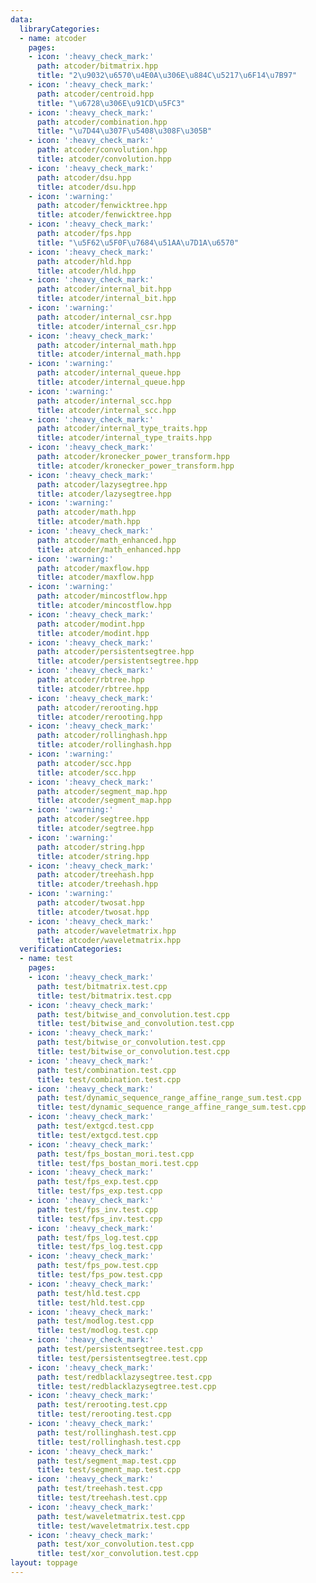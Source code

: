 ```yaml
---
data:
  libraryCategories:
  - name: atcoder
    pages:
    - icon: ':heavy_check_mark:'
      path: atcoder/bitmatrix.hpp
      title: "2\u9032\u6570\u4E0A\u306E\u884C\u5217\u6F14\u7B97"
    - icon: ':heavy_check_mark:'
      path: atcoder/centroid.hpp
      title: "\u6728\u306E\u91CD\u5FC3"
    - icon: ':heavy_check_mark:'
      path: atcoder/combination.hpp
      title: "\u7D44\u307F\u5408\u308F\u305B"
    - icon: ':heavy_check_mark:'
      path: atcoder/convolution.hpp
      title: atcoder/convolution.hpp
    - icon: ':heavy_check_mark:'
      path: atcoder/dsu.hpp
      title: atcoder/dsu.hpp
    - icon: ':warning:'
      path: atcoder/fenwicktree.hpp
      title: atcoder/fenwicktree.hpp
    - icon: ':heavy_check_mark:'
      path: atcoder/fps.hpp
      title: "\u5F62\u5F0F\u7684\u51AA\u7D1A\u6570"
    - icon: ':heavy_check_mark:'
      path: atcoder/hld.hpp
      title: atcoder/hld.hpp
    - icon: ':heavy_check_mark:'
      path: atcoder/internal_bit.hpp
      title: atcoder/internal_bit.hpp
    - icon: ':warning:'
      path: atcoder/internal_csr.hpp
      title: atcoder/internal_csr.hpp
    - icon: ':heavy_check_mark:'
      path: atcoder/internal_math.hpp
      title: atcoder/internal_math.hpp
    - icon: ':warning:'
      path: atcoder/internal_queue.hpp
      title: atcoder/internal_queue.hpp
    - icon: ':warning:'
      path: atcoder/internal_scc.hpp
      title: atcoder/internal_scc.hpp
    - icon: ':heavy_check_mark:'
      path: atcoder/internal_type_traits.hpp
      title: atcoder/internal_type_traits.hpp
    - icon: ':heavy_check_mark:'
      path: atcoder/kronecker_power_transform.hpp
      title: atcoder/kronecker_power_transform.hpp
    - icon: ':heavy_check_mark:'
      path: atcoder/lazysegtree.hpp
      title: atcoder/lazysegtree.hpp
    - icon: ':warning:'
      path: atcoder/math.hpp
      title: atcoder/math.hpp
    - icon: ':heavy_check_mark:'
      path: atcoder/math_enhanced.hpp
      title: atcoder/math_enhanced.hpp
    - icon: ':warning:'
      path: atcoder/maxflow.hpp
      title: atcoder/maxflow.hpp
    - icon: ':warning:'
      path: atcoder/mincostflow.hpp
      title: atcoder/mincostflow.hpp
    - icon: ':heavy_check_mark:'
      path: atcoder/modint.hpp
      title: atcoder/modint.hpp
    - icon: ':heavy_check_mark:'
      path: atcoder/persistentsegtree.hpp
      title: atcoder/persistentsegtree.hpp
    - icon: ':heavy_check_mark:'
      path: atcoder/rbtree.hpp
      title: atcoder/rbtree.hpp
    - icon: ':heavy_check_mark:'
      path: atcoder/rerooting.hpp
      title: atcoder/rerooting.hpp
    - icon: ':heavy_check_mark:'
      path: atcoder/rollinghash.hpp
      title: atcoder/rollinghash.hpp
    - icon: ':warning:'
      path: atcoder/scc.hpp
      title: atcoder/scc.hpp
    - icon: ':heavy_check_mark:'
      path: atcoder/segment_map.hpp
      title: atcoder/segment_map.hpp
    - icon: ':warning:'
      path: atcoder/segtree.hpp
      title: atcoder/segtree.hpp
    - icon: ':warning:'
      path: atcoder/string.hpp
      title: atcoder/string.hpp
    - icon: ':heavy_check_mark:'
      path: atcoder/treehash.hpp
      title: atcoder/treehash.hpp
    - icon: ':warning:'
      path: atcoder/twosat.hpp
      title: atcoder/twosat.hpp
    - icon: ':heavy_check_mark:'
      path: atcoder/waveletmatrix.hpp
      title: atcoder/waveletmatrix.hpp
  verificationCategories:
  - name: test
    pages:
    - icon: ':heavy_check_mark:'
      path: test/bitmatrix.test.cpp
      title: test/bitmatrix.test.cpp
    - icon: ':heavy_check_mark:'
      path: test/bitwise_and_convolution.test.cpp
      title: test/bitwise_and_convolution.test.cpp
    - icon: ':heavy_check_mark:'
      path: test/bitwise_or_convolution.test.cpp
      title: test/bitwise_or_convolution.test.cpp
    - icon: ':heavy_check_mark:'
      path: test/combination.test.cpp
      title: test/combination.test.cpp
    - icon: ':heavy_check_mark:'
      path: test/dynamic_sequence_range_affine_range_sum.test.cpp
      title: test/dynamic_sequence_range_affine_range_sum.test.cpp
    - icon: ':heavy_check_mark:'
      path: test/extgcd.test.cpp
      title: test/extgcd.test.cpp
    - icon: ':heavy_check_mark:'
      path: test/fps_bostan_mori.test.cpp
      title: test/fps_bostan_mori.test.cpp
    - icon: ':heavy_check_mark:'
      path: test/fps_exp.test.cpp
      title: test/fps_exp.test.cpp
    - icon: ':heavy_check_mark:'
      path: test/fps_inv.test.cpp
      title: test/fps_inv.test.cpp
    - icon: ':heavy_check_mark:'
      path: test/fps_log.test.cpp
      title: test/fps_log.test.cpp
    - icon: ':heavy_check_mark:'
      path: test/fps_pow.test.cpp
      title: test/fps_pow.test.cpp
    - icon: ':heavy_check_mark:'
      path: test/hld.test.cpp
      title: test/hld.test.cpp
    - icon: ':heavy_check_mark:'
      path: test/modlog.test.cpp
      title: test/modlog.test.cpp
    - icon: ':heavy_check_mark:'
      path: test/persistentsegtree.test.cpp
      title: test/persistentsegtree.test.cpp
    - icon: ':heavy_check_mark:'
      path: test/redblacklazysegtree.test.cpp
      title: test/redblacklazysegtree.test.cpp
    - icon: ':heavy_check_mark:'
      path: test/rerooting.test.cpp
      title: test/rerooting.test.cpp
    - icon: ':heavy_check_mark:'
      path: test/rollinghash.test.cpp
      title: test/rollinghash.test.cpp
    - icon: ':heavy_check_mark:'
      path: test/segment_map.test.cpp
      title: test/segment_map.test.cpp
    - icon: ':heavy_check_mark:'
      path: test/treehash.test.cpp
      title: test/treehash.test.cpp
    - icon: ':heavy_check_mark:'
      path: test/waveletmatrix.test.cpp
      title: test/waveletmatrix.test.cpp
    - icon: ':heavy_check_mark:'
      path: test/xor_convolution.test.cpp
      title: test/xor_convolution.test.cpp
layout: toppage
---
```

